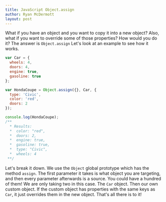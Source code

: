 ```yaml
---
title: JavaScript Object.assign
author: Ryan McDermott
layout: post
---
```

What if you have an object and you want to copy it into a new object? Also, what if you want to override some of those properties? How would you do it? The answer is `Object.assign` Let's look at an example to see how it works.

```js
var Car = {
  wheels: 4,
  doors: 4,
  engine: true,
  gasoline: true
};

var HondaCoupe = Object.assign({}, Car, {
  type: 'Civic',
  color: 'red',
  doors: 2
});

console.log(HondaCoupe);
/**
  * Results:
  *  color: "red",
  *  doors: 2,
  *  engine: true,
  *  gasoline: true,
  *  type: "Civic",
  *  wheels: 4
 **/
```

Let's break it down. We use the `Object` global prototype which has the method `assign`. The first parameter it takes is what object you are targeting, and then every parameter afterwards is a source. You could have a hundred of them! We are only taking two in this case. The `Car` object. Then our own custom object. If the custom object has properties with the same keys as `Car`, it just overrides them in the new object. That's all there is to it!
